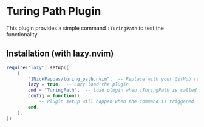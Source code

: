 # Turing Path Plugin

This plugin provides a simple command `:TuringPath` to test the functionality.

## Installation (with lazy.nvim)

```lua
require('lazy').setup({
    {
        "1NickPappas/turing_path.nvim",  -- Replace with your GitHub repo URL
        lazy = true,  -- Lazy load the plugin
        cmd = "TuringPath",  -- Load plugin when :TuringPath is called
        config = function()
            -- Plugin setup will happen when the command is triggered
        end,
    },
})

